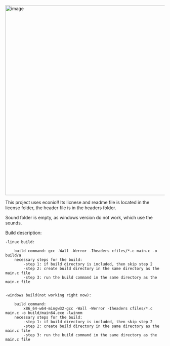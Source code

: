 <img width="800" height="600" alt="image" src="https://github.com/user-attachments/assets/89be23f6-fe59-401b-879d-dba2177f7b33" />




This project uses econio!! Its licnese and readme file is located in the license folder, the header file is in the headers folder.

Sound folder is empty, as windows version do not work, which use the sounds.

Build description:

    -linux build:

        build command: gcc -Wall -Werror -Iheaders cfiles/*.c main.c -o build/a
        necessary steps for the build:
            -step 1: if build directory is included, then skip step 2
            -step 2: create build directory in the same directory as the main.c file
            -step 3: run the build command in the same directory as the main.c file


    -windows build(not working right now):

        build command: 
            x86_64-w64-mingw32-gcc -Wall -Werror -Iheaders cfiles/*.c main.c -o build/main64.exe -lwinmm
        necessary steps for the build:
            -step 1: if build directory is included, then skip step 2
            -step 2: create build directory in the same directory as the main.c file
            -step 3: run the build command in the same directory as the main.c file
